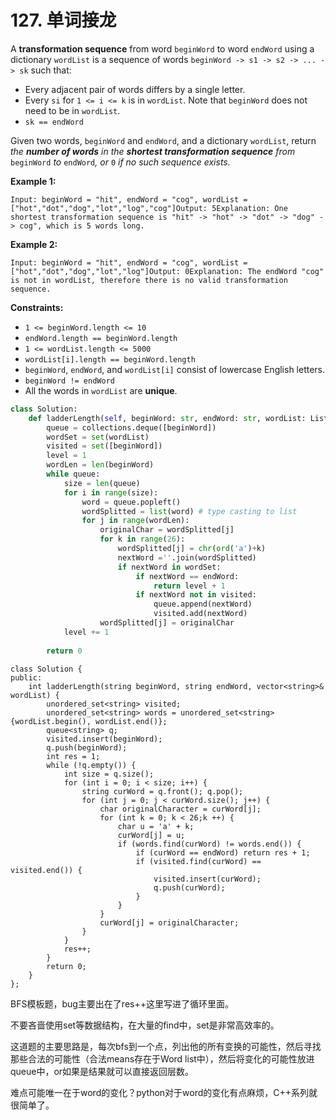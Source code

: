 # 127. 单词接龙

A **transformation sequence** from word `beginWord` to word `endWord` using a dictionary `wordList` is a sequence of words `beginWord -> s1 -> s2 -> ... -> sk` such that:

* Every adjacent pair of words differs by a single letter.
* Every `si` for `1 <= i <= k` is in `wordList`. Note that `beginWord` does not need to be in `wordList`.
* `sk == endWord`

Given two words, `beginWord` and `endWord`, and a dictionary `wordList`, return _the **number of words** in the **shortest transformation sequence** from_ `beginWord` _to_ `endWord`_, or_ `0` _if no such sequence exists._

**Example 1:**

```
Input: beginWord = "hit", endWord = "cog", wordList = ["hot","dot","dog","lot","log","cog"]Output: 5Explanation: One shortest transformation sequence is "hit" -> "hot" -> "dot" -> "dog" -> cog", which is 5 words long.
```

**Example 2:**

```
Input: beginWord = "hit", endWord = "cog", wordList = ["hot","dot","dog","lot","log"]Output: 0Explanation: The endWord "cog" is not in wordList, therefore there is no valid transformation sequence.
```

**Constraints:**

* `1 <= beginWord.length <= 10`
* `endWord.length == beginWord.length`
* `1 <= wordList.length <= 5000`
* `wordList[i].length == beginWord.length`
* `beginWord`, `endWord`, and `wordList[i]` consist of lowercase English letters.
* `beginWord != endWord`
* All the words in `wordList` are **unique**.

```python
class Solution:
    def ladderLength(self, beginWord: str, endWord: str, wordList: List[str]) -> int:     
        queue = collections.deque([beginWord])
        wordSet = set(wordList)
        visited = set([beginWord])
        level = 1
        wordLen = len(beginWord)
        while queue:
            size = len(queue)
            for i in range(size):
                word = queue.popleft()
                wordSplitted = list(word) # type casting to list
                for j in range(wordLen):
                    originalChar = wordSplitted[j]
                    for k in range(26):
                        wordSplitted[j] = chr(ord('a')+k)
                        nextWord =''.join(wordSplitted)
                        if nextWord in wordSet:
                            if nextWord == endWord:
                                return level + 1
                            if nextWord not in visited:
                                queue.append(nextWord)
                                visited.add(nextWord)
                    wordSplitted[j] = originalChar
            level += 1
               
        return 0
```

```clike
class Solution {
public:
    int ladderLength(string beginWord, string endWord, vector<string>& wordList) {
        unordered_set<string> visited;
        unordered_set<string> words = unordered_set<string> {wordList.begin(), wordList.end()};
        queue<string> q;
        visited.insert(beginWord);
        q.push(beginWord);
        int res = 1;
        while (!q.empty()) {
            int size = q.size();
            for (int i = 0; i < size; i++) {
                string curWord = q.front(); q.pop();
                for (int j = 0; j < curWord.size(); j++) {
                    char originalCharacter = curWord[j];
                    for (int k = 0; k < 26;k ++) {
                        char u = 'a' + k;
                        curWord[j] = u; 
                        if (words.find(curWord) != words.end()) { 
                            if (curWord == endWord) return res + 1;
                            if (visited.find(curWord) == visited.end()) {
                                visited.insert(curWord);
                                q.push(curWord);
                            }
                        }
                    }
                    curWord[j] = originalCharacter;
                }
            }
            res++;
        }
        return 0;
    }
};
```

BFS模板题，bug主要出在了res++这里写进了循环里面。

不要吝啬使用set等数据结构，在大量的find中，set是非常高效率的。

这道题的主要思路是，每次bfs到一个点，列出他的所有变换的可能性，然后寻找那些合法的可能性（合法means存在于Word list中），然后将变化的可能性放进queue中，or如果是结果就可以直接返回层数。

难点可能唯一在于word的变化？python对于word的变化有点麻烦，C++系列就很简单了。

